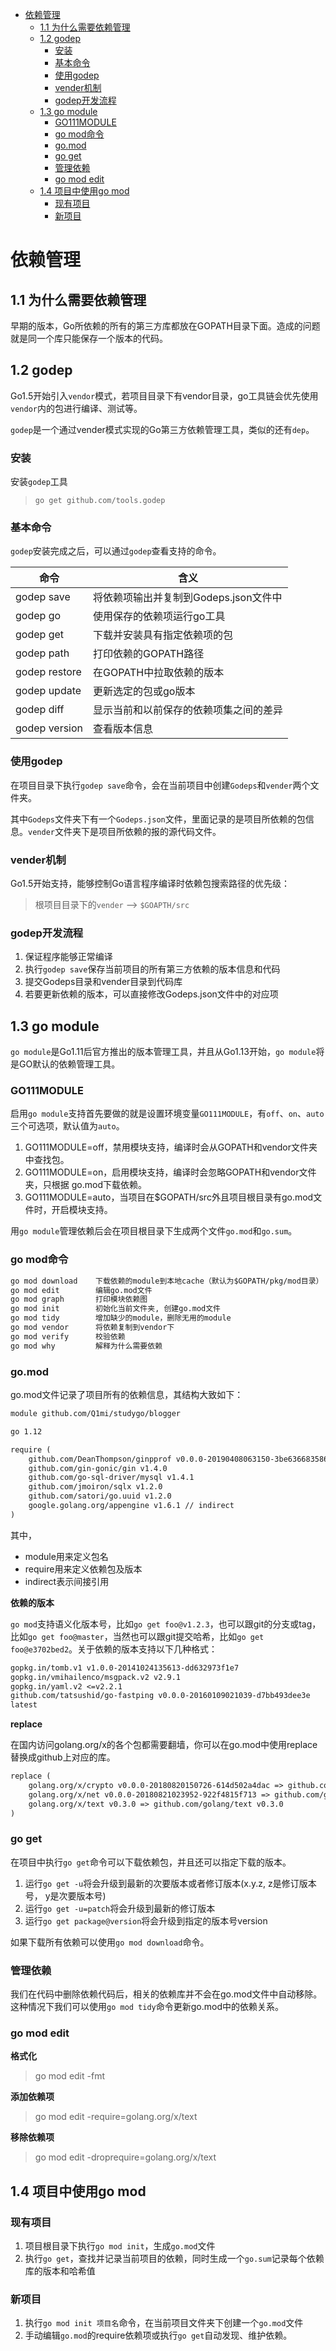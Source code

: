 <!-- TOC -->

- [依赖管理](#依赖管理)
  - [1.1 为什么需要依赖管理](#11-为什么需要依赖管理)
  - [1.2 godep](#12-godep)
    - [安装](#安装)
    - [基本命令](#基本命令)
    - [使用godep](#使用godep)
    - [vender机制](#vender机制)
    - [godep开发流程](#godep开发流程)
  - [1.3 go module](#13-go-module)
    - [GO111MODULE](#go111module)
    - [go mod命令](#go-mod命令)
    - [go.mod](#gomod)
    - [go get](#go-get)
    - [管理依赖](#管理依赖)
    - [go mod edit](#go-mod-edit)
  - [1.4 项目中使用go mod](#14-项目中使用go-mod)
    - [现有项目](#现有项目)
    - [新项目](#新项目)

<!-- /TOC -->

# 依赖管理

## 1.1 为什么需要依赖管理

早期的版本，Go所依赖的所有的第三方库都放在GOPATH目录下面。造成的问题就是同一个库只能保存一个版本的代码。

## 1.2 godep

Go1.5开始引入`vendor`模式，若项目目录下有vendor目录，go工具链会优先使用`vendor`内的包进行编译、测试等。

`godep`是一个通过vender模式实现的Go第三方依赖管理工具，类似的还有`dep`。

### 安装

安装`godep`工具

> `go get github.com/tools.godep`

### 基本命令

`godep`安装完成之后，可以通过`godep`查看支持的命令。

| 命令 | 含义 |
| --- | --- |
| godep save | 将依赖项输出并复制到Godeps.json文件中 |
| godep go | 使用保存的依赖项运行go工具 |
| godep get | 下载并安装具有指定依赖项的包 |
| godep path | 打印依赖的GOPATH路径 |
| godep restore | 在GOPATH中拉取依赖的版本 |
| godep update | 更新选定的包或go版本 |
| godep diff | 显示当前和以前保存的依赖项集之间的差异 |
| godep version | 查看版本信息 |

### 使用godep

在项目目录下执行`godep save`命令，会在当前项目中创建`Godeps`和`vender`两个文件夹。

其中`Godeps`文件夹下有一个`Godeps.json`文件，里面记录的是项目所依赖的包信息。`vender`文件夹下是项目所依赖的报的源代码文件。

### vender机制

Go1.5开始支持，能够控制Go语言程序编译时依赖包搜索路径的优先级：

> 根项目目录下的`vender` --> `$GOAPTH/src`

### godep开发流程

1. 保证程序能够正常编译
2. 执行`godep save`保存当前项目的所有第三方依赖的版本信息和代码
3. 提交Godeps目录和vender目录到代码库
4. 若要更新依赖的版本，可以直接修改Godeps.json文件中的对应项

## 1.3 go module

`go module`是Go1.11后官方推出的版本管理工具，并且从Go1.13开始，`go module`将是GO默认的依赖管理工具。

### GO111MODULE

启用`go module`支持首先要做的就是设置环境变量`GO111MODULE`，有`off`、`on`、`auto`三个可选项，默认值为`auto`。

1. GO111MODULE=off，禁用模块支持，编译时会从GOPATH和vendor文件夹中查找包。
2. GO111MODULE=on，启用模块支持，编译时会忽略GOPATH和vendor文件夹，只根据 go.mod下载依赖。
3. GO111MODULE=auto，当项目在$GOPATH/src外且项目根目录有go.mod文件时，开启模块支持。

用`go module`管理依赖后会在项目根目录下生成两个文件`go.mod`和`go.sum`。

### go mod命令

```txt
go mod download    下载依赖的module到本地cache（默认为$GOPATH/pkg/mod目录）
go mod edit        编辑go.mod文件
go mod graph       打印模块依赖图
go mod init        初始化当前文件夹, 创建go.mod文件
go mod tidy        增加缺少的module，删除无用的module
go mod vendor      将依赖复制到vendor下
go mod verify      校验依赖
go mod why         解释为什么需要依赖
```

### go.mod

go.mod文件记录了项目所有的依赖信息，其结构大致如下：

```txt
module github.com/Q1mi/studygo/blogger

go 1.12

require (
    github.com/DeanThompson/ginpprof v0.0.0-20190408063150-3be636683586
    github.com/gin-gonic/gin v1.4.0
    github.com/go-sql-driver/mysql v1.4.1
    github.com/jmoiron/sqlx v1.2.0
    github.com/satori/go.uuid v1.2.0
    google.golang.org/appengine v1.6.1 // indirect
)
```

其中，

- module用来定义包名
- require用来定义依赖包及版本
- indirect表示间接引用

**依赖的版本**

`go mod`支持语义化版本号，比如`go get foo@v1.2.3`，也可以跟git的分支或tag，比如`go get foo@master`，当然也可以跟git提交哈希，比如`go get foo@e3702bed2`。关于依赖的版本支持以下几种格式：

```txt
gopkg.in/tomb.v1 v1.0.0-20141024135613-dd632973f1e7
gopkg.in/vmihailenco/msgpack.v2 v2.9.1
gopkg.in/yaml.v2 <=v2.2.1
github.com/tatsushid/go-fastping v0.0.0-20160109021039-d7bb493dee3e
latest
```

**replace**

在国内访问golang.org/x的各个包都需要翻墙，你可以在go.mod中使用replace替换成github上对应的库。

```txt
replace (
    golang.org/x/crypto v0.0.0-20180820150726-614d502a4dac => github.com/golang/crypto v0.0.0-20180820150726-614d502a4dac
    golang.org/x/net v0.0.0-20180821023952-922f4815f713 => github.com/golang/net v0.0.0-20180826012351-8a410e7b638d
    golang.org/x/text v0.3.0 => github.com/golang/text v0.3.0
)
```

### go get

在项目中执行`go get`命令可以下载依赖包，并且还可以指定下载的版本。

1. 运行`go get -u`将会升级到最新的次要版本或者修订版本(x.y.z, z是修订版本号， y是次要版本号)
2. 运行`go get -u=patch`将会升级到最新的修订版本
3. 运行`go get package@version`将会升级到指定的版本号version

如果下载所有依赖可以使用`go mod download`命令。

### 管理依赖

我们在代码中删除依赖代码后，相关的依赖库并不会在go.mod文件中自动移除。这种情况下我们可以使用`go mod tidy`命令更新go.mod中的依赖关系。

### go mod edit

**格式化**

> go mod edit -fmt

**添加依赖项**

> go mod edit -require=golang.org/x/text

**移除依赖项**

> go mod edit -droprequire=golang.org/x/text

## 1.4 项目中使用go mod

### 现有项目

1. 项目根目录下执行`go mod init`，生成`go.mod`文件
2. 执行`go get`，查找并记录当前项目的依赖，同时生成一个`go.sum`记录每个依赖库的版本和哈希值

### 新项目

1. 执行`go mod init 项目名`命令，在当前项目文件夹下创建一个`go.mod`文件
2. 手动编辑`go.mod`的require依赖项或执行`go get`自动发现、维护依赖。
